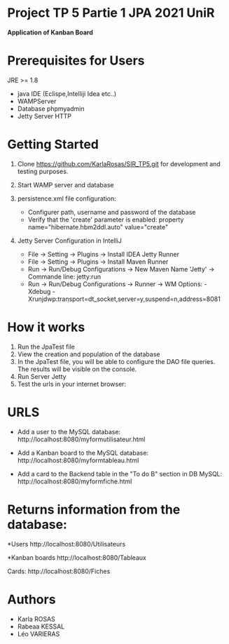 # Project  TP 5 Partie 1 JPA 2021 UniR

**Application of Kanban Board**
 
# **Prerequisites for Users**

JRE >= 1.8
* java IDE (Eclispe,Intelliji Idea etc..)
* WAMPServer
* Database phpmyadmin
* Jetty Server  HTTP

# **Getting Started**

1. Clone https://github.com/KarlaRosas/SIR_TP5.git  for development and testing purposes.
2. Start WAMP server and database
3. persistence.xml file configuration:

    * Configurer path, username and password of the database
    * Verify that the 'create' parameter is enabled: property name="hibernate.hbm2ddl.auto" value="create"
    
4. Jetty Server Configuration in IntelliJ
    * File -> Setting -> Plugins -> Install IDEA Jetty Runner
    * File -> Setting -> Plugins -> Install Maven Runner
    * Run  -> Run/Debug Configurations -> New Maven Name 'Jetty' -> Commande line: jetty:run
    * Run  -> Run/Debug Configurations -> Runner -> WM Options: -Xdebug -Xrunjdwp:transport=dt_socket,server=y,suspend=n,address=8081
        
    
    
# **How it works**

1. Run the JpaTest file
2. View the creation and population of the database
3. In the JpaTest file, you will be able to configure the DAO file queries. 
   The results will be visible on the console. 
4. Run Server Jetty
5. Test the urls in your internet browser:

# URLS

* Add a user to the MySQL database:
http://localhost:8080/myformutilisateur.html

* Add a Kanban board to the MySQL database:
http://localhost:8080/myformtableau.html


* Add a card to the Backend table in the "To do B" section in DB MySQL:
http://localhost:8080/myformfiche.html

# Returns information from the database:

*Users
http://localhost:8080/Utilisateurs

*Kanban boards
http://localhost:8080/Tableaux

Cards:
http://localhost:8080/Fiches

 

   
# **Authors**
* Karla ROSAS 
* Rabeaa KESSAL
* Léo VARIERAS


